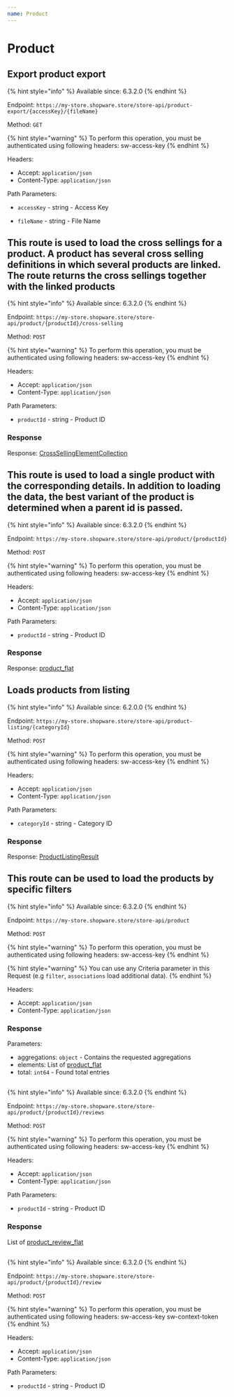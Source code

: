 ```yaml
---
name: Product
---
```


# Product

## Export product export

{% hint style="info" %}
Available since: 6.3.2.0
{% endhint %}

Endpoint: `https://my-store.shopware.store/store-api/product-export/{accessKey}/{fileName}`

Method: `GET`

{% hint style="warning" %}
To perform this operation, you must be authenticated using following headers:
sw-access-key
{% endhint %}

Headers:

- Accept: `application/json`
- Content-Type: `application/json`

Path Parameters:

- `accessKey` - string - Access Key

- `fileName` - string - File Name

## This route is used to load the cross sellings for a product. A product has several cross selling definitions in which several products are linked. The route returns the cross sellings together with the linked products

{% hint style="info" %}
Available since: 6.3.2.0
{% endhint %}

Endpoint: `https://my-store.shopware.store/store-api/product/{productId}/cross-selling`

Method: `POST`

{% hint style="warning" %}
To perform this operation, you must be authenticated using following headers:
sw-access-key
{% endhint %}

Headers:

- Accept: `application/json`
- Content-Type: `application/json`

Path Parameters:

- `productId` - string - Product ID

### Response

Response: [CrossSellingElementCollection](/schema/crosssellingelementcollection.md)

## This route is used to load a single product with the corresponding details. In addition to loading the data, the best variant of the product is determined when a parent id is passed.

{% hint style="info" %}
Available since: 6.3.2.0
{% endhint %}

Endpoint: `https://my-store.shopware.store/store-api/product/{productId}`

Method: `POST`

{% hint style="warning" %}
To perform this operation, you must be authenticated using following headers:
sw-access-key
{% endhint %}

Headers:

- Accept: `application/json`
- Content-Type: `application/json`

Path Parameters:

- `productId` - string - Product ID

### Response

Response: [product_flat](/schema/product_flat.md)

## Loads products from listing

{% hint style="info" %}
Available since: 6.2.0.0
{% endhint %}

Endpoint: `https://my-store.shopware.store/store-api/product-listing/{categoryId}`

Method: `POST`

{% hint style="warning" %}
To perform this operation, you must be authenticated using following headers:
sw-access-key
{% endhint %}

Headers:

- Accept: `application/json`
- Content-Type: `application/json`

Path Parameters:

- `categoryId` - string - Category ID

### Response

Response: [ProductListingResult](/schema/productlistingresult.md)

## This route can be used to load the products by specific filters

{% hint style="info" %}
Available since: 6.3.2.0
{% endhint %}

Endpoint: `https://my-store.shopware.store/store-api/product`

Method: `POST`

{% hint style="warning" %}
To perform this operation, you must be authenticated using following headers:
sw-access-key
{% endhint %}

{% hint style="warning" %}
You can use any Criteria parameter in this Request (e.g `filter`, `associations` load additional data).
{% endhint %}

Headers:

- Accept: `application/json`
- Content-Type: `application/json`

### Response

Parameters:

- aggregations: `object` - Contains the requested aggregations
- elements: List of [product_flat](/schema/product_flat.md)
- total: `int64` - Found total entries

## 

{% hint style="info" %}
Available since: 6.3.2.0
{% endhint %}

Endpoint: `https://my-store.shopware.store/store-api/product/{productId}/reviews`

Method: `POST`

{% hint style="warning" %}
To perform this operation, you must be authenticated using following headers:
sw-access-key
{% endhint %}

Headers:

- Accept: `application/json`
- Content-Type: `application/json`

Path Parameters:

- `productId` - string - Product ID

### Response

List of [product_review_flat](/schema/product_review_flat.md)

## 

{% hint style="info" %}
Available since: 6.3.2.0
{% endhint %}

Endpoint: `https://my-store.shopware.store/store-api/product/{productId}/review`

Method: `POST`

{% hint style="warning" %}
To perform this operation, you must be authenticated using following headers:
sw-access-key
sw-context-token
{% endhint %}

Headers:

- Accept: `application/json`
- Content-Type: `application/json`

Path Parameters:

- `productId` - string - Product ID
